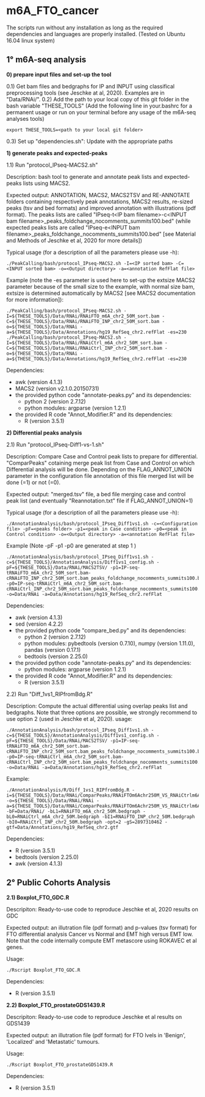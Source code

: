 # m6A_FTO_cancer

The scripts run without any installation as long as the required dependencies and languages are properly installed.
(Tested on Ubuntu 16.04 linux system)

1° m6A-seq analysis
-------------------
**0) prepare input files and set-up the tool**

0.1) Get bam files and bedgraphs for IP and INPUT using classifical preprocessing tools (see Jeschke at al, 2020). Examples are in "Data/RNAi/".
0.2) Add the path to your local copy of this git folder in the bash variable "THESE_TOOLS" (Add the following line in your.bashrc for a permanent usage or run on your terminal before any usage of the m6A-seq analyses tools) 
```
export THESE_TOOLS=<path to your local git folder>
```
0.3) Set up "dependencies.sh": Update with the appropriate paths

**1) generate peaks and expected-peaks**

1.1) Run "protocol_IPseq-MACS2.sh"

Description:
bash tool to generate and annotate peak lists and expected-peaks lists using MACS2.

Expected output:
ANNOTATION,  MACS2,  MACS2TSV and  RE-ANNOTATE folders containing respectively peak annotations, MACS2 results, re-sized peaks (tsv and bed formats) and improved annotation with illustrations (pdf format). The peaks lists are called "IPseq-t\<IP bam filename\>-c\<INPUT bam filename\>_peaks_foldchange_nocomments_summits100.bed" (while expected peaks lists are called "IPseq-e\<INPUT bam filename\>_peaks_foldchange_nocomments_summits100.bed" [see Material and Methods of Jeschke et al, 2020 for more details])

Typical usage (for a description of all the parameters please use -h):
```
./PeakCalling/bash/protocol_IPseq-MACS2.sh -I=<IP sorted bam> -C=<INPUT sorted bam> -o=<Output directory> -a=<annotation RefFlat file>
```
Example (note the -es parameter is used here to set-up the extsize MACS2 parameter because of the small size to the example, with normal size bam, extsize is determined automatically by MACS2 [see MACS2 documentation for more information]):

```
./PeakCalling/bash/protocol_IPseq-MACS2.sh -I=${THESE_TOOLS}/Data/RNAi/RNAiFTO_m6A_chr2_50M_sort.bam -C=${THESE_TOOLS}/Data/RNAi/RNAiFTO_INP_chr2_50M_sort.bam -o=${THESE_TOOLS}/Data/RNAi -a=${THESE_TOOLS}/Data/Annotations/hg19_RefSeq_chr2.refFlat -es=230
./PeakCalling/bash/protocol_IPseq-MACS2.sh -I=${THESE_TOOLS}/Data/RNAi/RNAiCtrl_m6A_chr2_50M_sort.bam -C=${THESE_TOOLS}/Data/RNAi/RNAiCtrl_INP_chr2_50M_sort.bam -o=${THESE_TOOLS}/Data/RNAi -a=${THESE_TOOLS}/Data/Annotations/hg19_RefSeq_chr2.refFlat -es=230

```
Dependencies:
- awk (version 4.1.3)
- MACS2 (version v2.1.0.20150731)
- the provided python code "annotate-peaks.py" and its dependencies:
  - python 2 (version 2.7.12)
  - python modules: argparse (version 1.2.1)
- the provided R code "Annot_Modifier.R" and its dependencies:
  - R (version 3.5.1)

**2) Differential peaks analysis**

2.1) Run "protocol_IPseq-Diff1-vs-1.sh"

Description:
Compare Case and Control peak lists to prepare for differential. "ComparPeaks" cotaining merge peak list from Case and Control on which Differential analysis will be done. Depending on the FLAG_ANNOT_UNION parameter in the configuration file annotation of this file merged list will be done (=1) or not (=0).

Expected output:
"merged.tsv" file, a bed file merging case and control peak list (and eventually "Reannotation.txt" file if FLAG_ANNOT_UNION=1)

Typical usage (for a description of all the parameters please use -h):
```
./AnnotationAnalysis/bash/protocol_IPseq_Diff1vs1.sh -c=<Configuration file> -pF=<peaks folder> -p1=<peak in Case condition> -p0=<peak in Control condition> -o=<Output directory> -a=<annotation RefFlat file>
```
Example (Note -pF -p1 -p0 are generated at step 1 )
```
./AnnotationAnalysis/bash/protocol_IPseq_Diff1vs1.sh -c=${THESE_TOOLS}/AnnotationAnalysis/Diff1vs1_config.sh -pF=${THESE_TOOLS}/Data/RNAi/MACS2TSV/ -p1=IP-seq-tRNAiFTO_m6A_chr2_50M_sort.bam-cRNAiFTO_INP_chr2_50M_sort.bam_peaks_foldchange_nocomments_summits100.bed -p0=IP-seq-tRNAiCtrl_m6A_chr2_50M_sort.bam-cRNAiCtrl_INP_chr2_50M_sort.bam_peaks_foldchange_nocomments_summits100.bed -o=Data/RNAi -a=Data/Annotations/hg19_RefSeq_chr2.refFlat
```

Dependencies:
- awk (version 4.1.3)
- sed (version 4.2.2)
- the provided python code "compare_bed.py" and its dependencies:
  - python 2 (version 2.7.12)
  - python modules: pybedtools (version 0.7.10), numpy (version 1.11.0), pandas (version 0.17.1)
  - bedtools (version 2.25.0)
- the provided python code "annotate-peaks.py" and its dependencies:
  - python modules: argparse (version 1.2.1)
- the provided R code "Annot_Modifier.R" and its dependencies:
  - R (version 3.5.1)

2.2) Run "Diff_1vs1_RIPfromBdg.R"

Description:
Compute the actual differential using overlap peaks list and bedgraphs. Note that three options are possible, we strongly recommend to use option 2 (used in Jeschke et al, 2020). 
usage:
```
./AnnotationAnalysis/bash/protocol_IPseq_Diff1vs1.sh -c=${THESE_TOOLS}/AnnotationAnalysis/Diff1vs1_config.sh -pF=${THESE_TOOLS}/Data/RNAi/MACS2TSV/ -p1=IP-seq-tRNAiFTO_m6A_chr2_50M_sort.bam-cRNAiFTO_INP_chr2_50M_sort.bam_peaks_foldchange_nocomments_summits100.bed -p0=IP-seq-tRNAiCtrl_m6A_chr2_50M_sort.bam-cRNAiCtrl_INP_chr2_50M_sort.bam_peaks_foldchange_nocomments_summits100.bed -o=Data/RNAi -a=Data/Annotations/hg19_RefSeq_chr2.refFlat

```
Example:
```
./AnnotationAnalysis/R/Diff_1vs1_RIPfromBdg.R -i=${THESE_TOOLS}/Data/RNAi/ComparPeaks/RNAiFTOm6Achr250M_VS_RNAiCtrlm6Achr250M_mergebed.tsv -o=${THESE_TOOLS}/Data/RNAi/RNAi -a=${THESE_TOOLS}/Data/RNAi/ComparPeaks/RNAiFTOm6Achr250M_VS_RNAiCtrlm6Achr250M_Reannotation.txt -bF=Data/RNAi/ -bL1=RNAiFTO_m6A_chr2_50M.bedgraph -bL0=RNAiCtrl_m6A_chr2_50M.bedgraph -bI1=RNAiFTO_INP_chr2_50M.bedgraph -bI0=RNAiCtrl_INP_chr2_50M.bedgraph -opt=2 -gS=2897310462 -gtf=Data/Annotations/hg19_RefSeq_chr2.gtf
```
Dependencies:
- R (version 3.5.1)
- bedtools (version 2.25.0)
- awk (version 4.1.3)

2° Public Cohorts Analysis
-----------------------------------------------------------------------
**2.1) Boxplot_FTO_GDC.R**

Descripiton:
Ready-to-use code to reproduce Jeschke et al, 2020 results on GDC

Expected output:
an illutration file (pdf format) and p-values (tsv format) for FTO differential analysis Cancer vs Normal and EMT high versus EMT low.
Note that the code internally compute EMT metascore using ROKAVEC et al genes.

Usage:
```
./Rscript Boxplot_FTO_GDC.R
```

Dependencies:
- R (version 3.5.1)


**2.2) Boxplot_FTO_prostateGDS1439.R**

Descripiton:
Ready-to-use code to reproduce Jeschke et al results on GDS1439

Expected output:
an illutration file (pdf format) for FTO lvels in 'Benign', 'Localized' and 'Metastatic' tumours.

Usage:
```
./Rscript Boxplot_FTO_prostateGDS1439.R
```

Dependencies:
- R (version 3.5.1)
